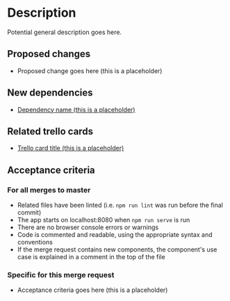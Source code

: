 # Description
Potential general description goes here.

## Proposed changes
- Proposed change goes here (this is a placeholder)

## New dependencies
- [Dependency name (this is a placeholder)](dependency-link)

## Related trello cards
- [Trello card title (this is a placeholder)](trello-card-direct-link)

## Acceptance criteria
### For all merges to master
- Related files have been linted (i.e. `npm run lint` was run before the final commit)
- The app starts on localhost:8080 when `npm run serve` is run
- There are no browser console errors or warnings
- Code is commented and readable, using the appropriate syntax and conventions
- If the merge request contains new components, the component's use case is explained in a comment in the top of the file

### Specific for this merge request
- Acceptance criteria goes here (this is a placeholder)